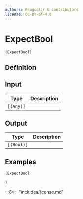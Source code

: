 ```yaml
---
authors: Fragcolor & contributors
license: CC-BY-SA-4.0
---
```



# ExpectBool

```clojure
(ExpectBool)
```


## Definition




## Input

| Type | Description |
|------|-------------|
| `[(Any)]` |  |


## Output

| Type | Description |
|------|-------------|
| `[(Bool)]` |  |


## Examples

```clojure
(ExpectBool

)
```


--8<-- "includes/license.md"
